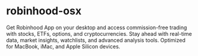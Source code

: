 # robinhood-osx
Get Robinhood App on your desktop and access commission-free trading with stocks, ETFs, options, and cryptocurrencies. Stay ahead with real-time data, market insights, watchlists, and advanced analysis tools. Optimized for MacBook, iMac, and Apple Silicon devices.
